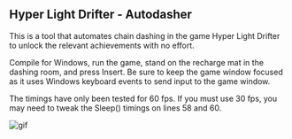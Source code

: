 ## Hyper Light Drifter - Autodasher
This is a tool that automates chain dashing in the game Hyper Light Drifter to unlock the relevant achievements with no effort.

Compile for Windows, run the game, stand on the recharge mat in the dashing room, and press Insert. Be sure to keep the game window focused as it uses Windows keyboard events to send input to the game window.

The timings have only been tested for 60 fps. If you must use 30 fps, you may need to tweak the Sleep() timings on lines 58 and 60.

![gif](https://i.imgur.com/vqD0BGR.gif)
